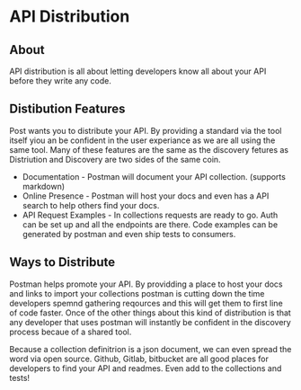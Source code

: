 # API Distribution

## About

API distribution is all about letting developers know all about your API before they write any code.

## Distibution Features

Post wants you to distribute your API. By providing a standard via the tool itself yiou an be confident in the user experiance as we are all using the same tool. Many of these features are the same as the discovery fetures as Distriution and Discovery are two sides of the same coin.

* Documentation - Postman will document your API collection. (supports markdown)
* Online Presence - Postman will host your docs and even has a API search to help others find your docs.
* API Request Examples -  In collections requests are ready to go. Auth can be set up and all the endpoints are there. Code examples can be generated by postman and even ship tests to consumers.

## Ways to Distribute

Postman helps promote your API. By providding a place to host your docs and links to import your collections postman is cutting down the time developers spemnd gathering reqources and this will get them to first line of code faster. Once of the other things about this kind of distribution is that any developer that uses postman will instantly be confident in the discovery process becaue of a shared tool.

Because a collection definitrion is  a json document, we can even spread the word via open source. Github, Gitlab, bitbucket are all good places for developers to find your API and readmes. Even add to the collections and tests!

